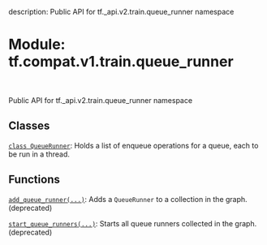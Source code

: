 description: Public API for tf._api.v2.train.queue_runner namespace

<div itemscope itemtype="http://developers.google.com/ReferenceObject">
<meta itemprop="name" content="tf.compat.v1.train.queue_runner" />
<meta itemprop="path" content="Stable" />
</div>

# Module: tf.compat.v1.train.queue_runner

<!-- Insert buttons and diff -->

<table class="tfo-notebook-buttons tfo-api nocontent" align="left">

</table>



Public API for tf._api.v2.train.queue_runner namespace



## Classes

[`class QueueRunner`](../../../../tf/compat/v1/train/QueueRunner.md): Holds a list of enqueue operations for a queue, each to be run in a thread.

## Functions

[`add_queue_runner(...)`](../../../../tf/compat/v1/train/add_queue_runner.md): Adds a `QueueRunner` to a collection in the graph. (deprecated)

[`start_queue_runners(...)`](../../../../tf/compat/v1/train/start_queue_runners.md): Starts all queue runners collected in the graph. (deprecated)

